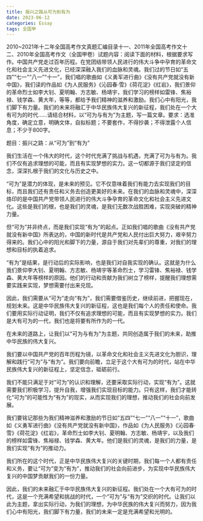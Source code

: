 ```yaml
---
title: 振兴之路从可为到有为
date: 2023-06-12
categories: Essay
tags: 全国甲
---
```




2010~2021年十二年全国高考作文真题汇编目录十一、2011年全国高考作文十二、2010年全国高考作文（全国甲卷）试题内容：阅读下面的材料，根据要求写作。中国共产党走过百年历程。在党团结带领人民进行的伟大斗争中孕育的革命文化和社会主义先进文化，已经深深融入我们的血脉和灵魂。我们过的节日如“五四”“七一”“八一”“十一”，我们唱的歌曲如《义勇军进行曲》《没有共产党就没有新中国》，我们读的作品如《为人民服务》《沁园春·雪》《荷花淀》《红岩》，我们景仰的革命烈士如李大钊、夏明翰、方志敏、杨靖宇，我们学习的榜样如雷锋、焦裕禄、钱学森、黄大年，等等，都给予我们精神的滋养和激励。我们心中有阳光，我们脚下有力量。我们的未来将融汇于中华民族伟大复兴的新征程，我们处在一个大有可为的时代……请结合材料，以“可为与有为”为主题，写一篇文章。要求：选准角度，确定立意，明确文体，自拟标题；不要套作，不得抄袭；不得泄露个人信息；不少于800字。

题目：振兴之路：从“可为”到“有为”

我们生活在一个伟大的时代，这个时代充满了挑战与机遇，充满了可为与有为。我们不仅有追求理想的可能，而且有实现梦想的实力。这一切都源于我们坚定的信念，深深扎根于我们的文化与历史之中。

“可为”是潜力的体现，是未来的预见。它不仅意味着我们有能力去实现我们的目标，而且我们还有责任和义务去创造更美好的未来。在我们的血脉和灵魂中，深深烙印的是中国共产党带领人民进行的伟大斗争孕育的革命文化和社会主义先进文化。这些是我们的根，也是我们的灵魂，是我们无数次战胜困难，实现突破的精神力量。

但“可为”并非终点，而是我们实现“有为”的起点。正如我们唱的歌曲《没有共产党就没有新中国》所表达的，中国的新时代是共产党和人民付出巨大努力，艰辛努力得来的。我们心中的阳光和脚下的力量，源自于我们对先辈们的尊重，对我们的理想和目标的执着追求。

“有为”是结果，是行动后的实际影响，也是我们对自我实现的确认。这就是为什么我们景仰李大钊、夏明翰、方志敏、杨靖宇等革命烈士，学习雷锋、焦裕禄、钱学森、黄大年等榜样的原因。他们的行动和贡献为我们树立了榜样，提醒我们理想需要实践来实现，梦想需要付出来兑现。

因此，我们需要从“可为”走向“有为”，我们需要借鉴历史，继续前进，把握现在，规划未来。这是中华民族伟大复兴的新征程，这也是我们每个人的责任和使命。我们要用实际行动证明，我们不仅有追求理想的可能，而且有实现梦想的实力。我们是大有可为的一代，我们也是将要有所作为的一代。

在未来的道路上，让我们以"可为与有为"为主题，共同创造属于我们的未来，助推中华民族的伟大复兴。

我们要以中国共产党的百年历程为镜，以革命文化和社会主义先进文化为胆识，理解和践行“可为”与“有为”。我们要向前瞻，立足于这个大有可为的时代，站在中华民族伟大复兴的新征程上，坚定信念，砥砺前行。

我们不能只满足于对“可为”的认识和理解，还要采取实际行动，实现“有为”。这就需要我们积极学习，提升自我，增强我们实现目标的能力。只有这样，我们才能转化“可为”的可能性为“有为”的现实，从而实现我们的理想，推动我们的社会向前发展。

我们要铭记那些为我们精神滋养和激励的节日如“五四”“七一”“八一”“十一”，歌曲如《义勇军进行曲》《没有共产党就没有新中国》，作品如《为人民服务》《沁园春·雪》《荷花淀》《红岩》，革命烈士如李大钊、夏明翰、方志敏、杨靖宇，以及我们的榜样如雷锋、焦裕禄、钱学森、黄大年。他们是我们的灵魂，是我们的力量，是我们实现“有为”的推动力。

我们所在的这个时代，正是中华民族伟大复兴的关键时期，我们每一个人都有责任和义务，要让“可为”变为“有为”，推动我们的社会向前进步，为实现中华民族伟大复兴的中国梦贡献我们的一份力量。

因此，我们的未来融汇于中华民族伟大复兴的新征程。我们处在一个大有可为的时代，这是一个充满希望和挑战的时代，一个“可为”与“有为”交织的时代。让我们以此为主题，拿出实际行动，为我们的理想，为中华民族的伟大复兴而努力，因为我们心中有阳光，我们脚下有力量，我们的未来一定是充满希望和光明的。